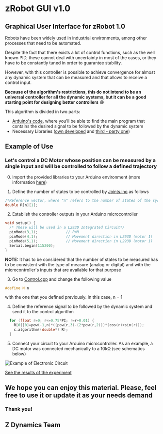 # **zRobot GUI v1.0**
## Graphical User Interface for zRobot 1.0

Robots have been widely used in industrial environments, among other processes that need to be automated.

Despite the fact that there exists a lot of control functions, such as the well known PID, these cannot deal with uncertainty in most of the cases, or they have to be constantly tuned in order to guarantee stability.

However, with this controller is possible to achieve convergence for almost any dynamic system that can be measured and that allows to receive a control input.

**Because of the algorithm's restrictions, this do not intend to be an universal controller for all the dynamic systems, but it can be a good starting point for designing better controllers** :smile:

This algorithm is divided in two parts:
 - [Arduino's code](https://github.com/dzentenol/zController/blob/master/Joints/Joints.ino "Joints.ino"), where you'll be able to find the main program that contains the desired signal to be followed by the dynamic system
 - Necessary Libraries ([own developed](https://github.com/dzentenol/zController/tree/master/Libraries "Control & Integral libraries") and [third - party one](https://github.com/eecharlie/MatrixMath "Math Matrix library by Charlie Matlack & Vasilis Georgitzikis"))

## Example of Use

### Let's control a DC Motor whose position can be measured by a single input and will be controlled to follow a defined trajectory

0. Import the provided libraries to your Arduino environment (more information [here](https://www.arduino.cc/en/guide/libraries#toc2 "How to Install a Library? - Arduino.cc"))

1. Define the number of states to be controlled by [Joints.ino](https://github.com/dzentenol/zController/blob/master/Joints/Joints.ino "Main Arduino Code") as follows

```cpp
/*Reference vector, where "n" refers to the number of states of the system. In this case, n = 1*/
double R[n][1];
```

2. Establish the controller outputs in your Arduino microcontroller

```cpp
void setup() {
  /* These will be used in a L293D Integrated Circuit*/
  pinMode(3,1);             // PWM
  pinMode(4,1);             // Movement direction in L293D (motor 1)
  pinMode(5,1);             // Movement direction in L293D (motor 1)
  Serial.begin(115200);   
}
```
**NOTE:** It has to be considered that the number of states to be measured has to be consistent with the type of measure (analog or digital) and with the microcontroller's inputs that are available for that purpose

3. Go to [Control.cpp](https://github.com/dzentenol/zController/blob/master/Libraries/Control/Control.cpp "Control main library") and change the following value

```cpp
#define N n
```

with the one that you defined previously. In this case, n = 1

4. Define the reference signal to be followed by the dynamic system and send it to the control algorithm

```cpp
  for (float r=0; r<=0.75*PI; r=r+0.01) {
    R[0][0]=pow(-1,n)*((pow(r,3)-(2*pow(r,2)))*(cos(r)+sin(r)));
    c.algorithm((double*) R);
  }
```

5. Connect your circuit to your Arduino microcontroller. As an example, a DC motor was connected mechanically to a 10kΩ (see schematics below)

![Example of Electronic Circuit](/Diagrams/Circuit.png)

[See the results of the experiment](https://drive.google.com/file/d/1pSmtjJ0wNU9kz5wxUVHuIbAvB9ik3ES_/preview "Experiment")

## We hope you can enjoy this material. Please, feel free to use it or update it as your needs demand

### Thank you!
## **Z Dynamics Team**
